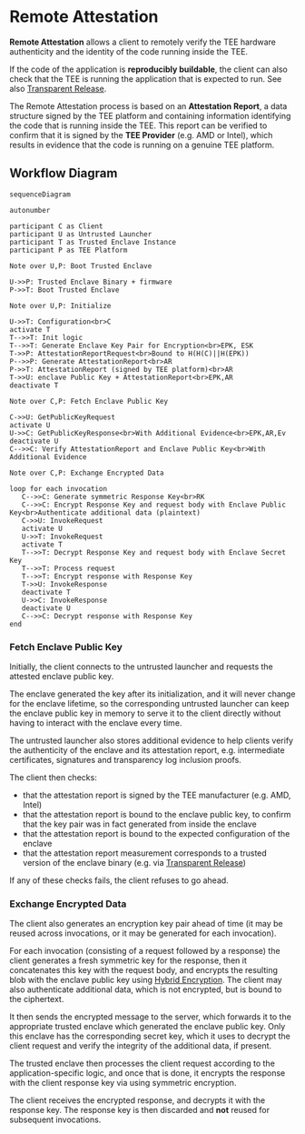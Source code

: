 # Remote Attestation

**Remote Attestation** allows a client to remotely verify the TEE hardware
authenticity and the identity of the code running inside the TEE.

If the code of the application is **reproducibly buildable**, the client can
also check that the TEE is running the application that is expected to run. See
also [Transparent Release](https://github.com/project-oak/transparent-release).

The Remote Attestation process is based on an **Attestation Report**, a data
structure signed by the TEE platform and containing information identifying the
code that is running inside the TEE. This report can be verified to confirm that
it is signed by the **TEE Provider** (e.g. AMD or Intel), which results in
evidence that the code is running on a genuine TEE platform.

## Workflow Diagram

```mermaid
sequenceDiagram

autonumber

participant C as Client
participant U as Untrusted Launcher
participant T as Trusted Enclave Instance
participant P as TEE Platform

Note over U,P: Boot Trusted Enclave

U->>P: Trusted Enclave Binary + firmware
P->>T: Boot Trusted Enclave

Note over U,P: Initialize

U->>T: Configuration<br>C
activate T
T-->>T: Init logic
T-->>T: Generate Enclave Key Pair for Encryption<br>EPK, ESK
T->>P: AttestationReportRequest<br>Bound to H(H(C)||H(EPK))
P-->>P: Generate AttestationReport<br>AR
P->>T: AttestationReport (signed by TEE platform)<br>AR
T->>U: enclave Public Key + AttestationReport<br>EPK,AR
deactivate T

Note over C,P: Fetch Enclave Public Key

C->>U: GetPublicKeyRequest
activate U
U->>C: GetPublicKeyResponse<br>With Additional Evidence<br>EPK,AR,Ev
deactivate U
C-->>C: Verify AttestationReport and Enclave Public Key<br>With Additional Evidence

Note over C,P: Exchange Encrypted Data

loop for each invocation
   C-->>C: Generate symmetric Response Key<br>RK
   C-->>C: Encrypt Response Key and request body with Enclave Public Key<br>Authenticate additional data (plaintext)
   C->>U: InvokeRequest
   activate U
   U->>T: InvokeRequest
   activate T
   T-->>T: Decrypt Response Key and request body with Enclave Secret Key
   T-->>T: Process request
   T-->>T: Encrypt response with Response Key
   T->>U: InvokeResponse
   deactivate T
   U->>C: InvokeResponse
   deactivate U
   C-->>C: Decrypt response with Response Key
end
```

### Fetch Enclave Public Key

Initially, the client connects to the untrusted launcher and requests the
attested enclave public key.

The enclave generated the key after its initialization, and it will never change
for the enclave lifetime, so the corresponding untrusted launcher can keep the
enclave public key in memory to serve it to the client directly without having
to interact with the enclave every time.

The untrusted launcher also stores additional evidence to help clients verify
the authenticity of the enclave and its attestation report, e.g. intermediate
certificates, signatures and transparency log inclusion proofs.

The client then checks:

- that the attestation report is signed by the TEE manufacturer (e.g. AMD,
  Intel)
- that the attestation report is bound to the enclave public key, to confirm
  that the key pair was in fact generated from inside the enclave
- that the attestation report is bound to the expected configuration of the
  enclave
- that the attestation report measurement corresponds to a trusted version of
  the enclave binary (e.g. via
  [Transparent Release](https://github.com/project-oak/transparent-release))

If any of these checks fails, the client refuses to go ahead.

### Exchange Encrypted Data

The client also generates an encryption key pair ahead of time (it may be reused
across invocations, or it may be generated for each invocation).

For each invocation (consisting of a request followed by a response) the client
generates a fresh symmetric key for the response, then it concatenates this key
with the request body, and encrypts the resulting blob with the enclave public
key using [Hybrid Encryption](https://www.rfc-editor.org/rfc/rfc9180.html). The
client may also authenticate additional data, which is not encrypted, but is
bound to the ciphertext.

It then sends the encrypted message to the server, which forwards it to the
appropriate trusted enclave which generated the enclave public key. Only this
enclave has the corresponding secret key, which it uses to decrypt the client
request and verify the integrity of the additional data, if present.

The trusted enclave then processes the client request according to the
application-specific logic, and once that is done, it encrypts the response with
the client response key via using symmetric encryption.

The client receives the encrypted response, and decrypts it with the response
key. The response key is then discarded and **not** reused for subsequent
invocations.

